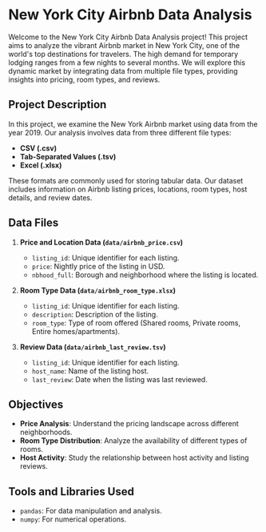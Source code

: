 # New York City Airbnb Data Analysis

Welcome to the New York City Airbnb Data Analysis project! This project aims to analyze the vibrant Airbnb market in New York City, one of the world's top destinations for travelers. The high demand for temporary lodging ranges from a few nights to several months. We will explore this dynamic market by integrating data from multiple file types, providing insights into pricing, room types, and reviews.

## Project Description

In this project, we examine the New York Airbnb market using data from the year 2019. Our analysis involves data from three different file types:
- **CSV (.csv)**
- **Tab-Separated Values (.tsv)**
- **Excel (.xlsx)**

These formats are commonly used for storing tabular data. Our dataset includes information on Airbnb listing prices, locations, room types, host details, and review dates.

## Data Files

1. **Price and Location Data (`data/airbnb_price.csv`)**
   - `listing_id`: Unique identifier for each listing.
   - `price`: Nightly price of the listing in USD.
   - `nbhood_full`: Borough and neighborhood where the listing is located.

2. **Room Type Data (`data/airbnb_room_type.xlsx`)**
   - `listing_id`: Unique identifier for each listing.
   - `description`: Description of the listing.
   - `room_type`: Type of room offered (Shared rooms, Private rooms, Entire homes/apartments).

3. **Review Data (`data/airbnb_last_review.tsv`)**
   - `listing_id`: Unique identifier for each listing.
   - `host_name`: Name of the listing host.
   - `last_review`: Date when the listing was last reviewed.

## Objectives

- **Price Analysis**: Understand the pricing landscape across different neighborhoods.
- **Room Type Distribution**: Analyze the availability of different types of rooms.
- **Host Activity**: Study the relationship between host activity and listing reviews.

## Tools and Libraries Used

- `pandas`: For data manipulation and analysis.
- `numpy`: For numerical operations.
